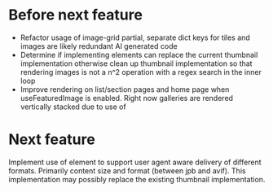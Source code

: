 # Before next feature
- Refactor usage of image-grid partial, separate dict keys for tiles and images are likely redundant AI generated code
- Determine if implementing <picture> elements can replace the current thumbnail implementation otherwise clean up thumbnail implementation so that rendering images is not a n^2 operation with a regex search in the inner loop
- Improve rendering on list/section pages and home page when useFeaturedImage is enabled. Right now galleries are rendered vertically stacked due to use of <section>

# Next feature
Implement use of <picture> element to support user agent aware delivery of different formats. Primarily content size and format (between jpb and avif). This implementation may possibly replace the existing thumbnail implementation.